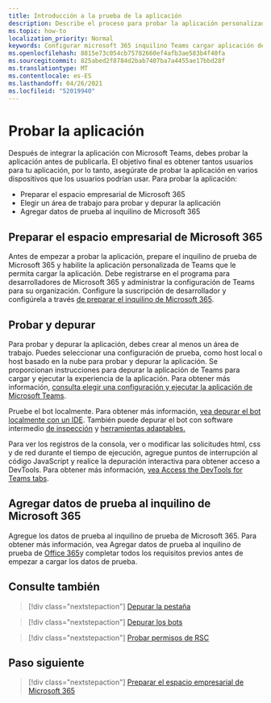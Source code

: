 ```yaml
---
title: Introducción a la prueba de la aplicación
description: Describe el proceso para probar la aplicación personalizada de Teams en Microsoft 365
ms.topic: how-to
localization_priority: Normal
keywords: Configurar microsoft 365 inquilino Teams cargar aplicación de prueba
ms.openlocfilehash: 8815e73c054cb75782660ef4afb3ae583b4f40fa
ms.sourcegitcommit: 825abed2f8784d2bab7407ba7a4455ae17bbd28f
ms.translationtype: MT
ms.contentlocale: es-ES
ms.lasthandoff: 04/26/2021
ms.locfileid: "52019940"
---
```

# <a name="test-your-app"></a>Probar la aplicación

Después de integrar la aplicación con Microsoft Teams, debes probar la aplicación antes de publicarla. El objetivo final es obtener tantos usuarios para tu aplicación, por lo tanto, asegúrate de probar la aplicación en varios dispositivos que los usuarios podrían usar. Para probar la aplicación:

* Preparar el espacio empresarial de Microsoft 365
* Elegir un área de trabajo para probar y depurar la aplicación
* Agregar datos de prueba al inquilino de Microsoft 365

## <a name="prepare-your-microsoft-365-tenant"></a>Preparar el espacio empresarial de Microsoft 365

Antes de empezar a probar la aplicación, prepare el inquilino de prueba de Microsoft 365 y habilite la aplicación personalizada de Teams que le permita cargar la aplicación. Debe registrarse en el programa para desarrolladores de Microsoft 365 y administrar la configuración de Teams para su organización. Configure la suscripción de desarrollador y configúrela a través [de preparar el inquilino de Microsoft 365](~/concepts/build-and-test/prepare-your-o365-tenant.md).

## <a name="test-and-debug"></a>Probar y depurar

Para probar y depurar la aplicación, debes crear al menos un área de trabajo. Puedes seleccionar una configuración de prueba, como host local o host basado en la nube para probar y depurar la aplicación. Se proporcionan instrucciones para depurar la aplicación de Teams para cargar y ejecutar la experiencia de la aplicación. Para obtener más información, [consulta elegir una configuración y ejecutar la aplicación de Microsoft Teams](~/concepts/build-and-test/debug.md).

Pruebe el bot localmente. Para obtener más información, [vea depurar el bot localmente con un IDE](~/bots/how-to/debug/locally-with-an-ide.md). También puede depurar el bot con software intermedio [de inspección](/azure/bot-service/bot-service-debug-inspection-middleware?view=azure-bot-service-4.0&tabs=csharp&preserve-view=true) y [herramientas adaptables.](/azure/bot-service/bot-service-debug-adaptive-tools?view=azure-bot-service-4.0&preserve-view=true) 

Para ver los registros de la consola, ver o modificar las solicitudes html, css y de red durante el tiempo de ejecución, agregue puntos de interrupción al código JavaScript y realice la depuración interactiva para obtener acceso a DevTools. Para obtener más información, [vea Access the DevTools for Teams tabs](~/tabs/how-to/developer-tools.md). 

## <a name="add-test-data-to-your-microsoft-365-tenant"></a>Agregar datos de prueba al inquilino de Microsoft 365

Agregue los datos de prueba al inquilino de prueba de Microsoft 365. Para obtener más información, vea Agregar datos de prueba al inquilino de prueba de [Office 365](~/concepts/build-and-test/test-data.md)y completar todos los requisitos previos antes de empezar a cargar los datos de prueba.

## <a name="see-also"></a>Consulte también

> [!div class="nextstepaction"]
> [Depurar la pestaña](~/tabs/how-to/developer-tools.md)
 
> [!div class="nextstepaction"]
> [Depurar los bots](~/bots/how-to/debug/locally-with-an-ide.md)

> [!div class="nextstepaction"]
> [Probar permisos de RSC](~/graph-api/rsc/test-resource-specific-consent.md)

## <a name="next-step"></a>Paso siguiente

> [!div class="nextstepaction"]
> [Preparar el espacio empresarial de Microsoft 365](~/concepts/build-and-test/prepare-your-o365-tenant.md)
